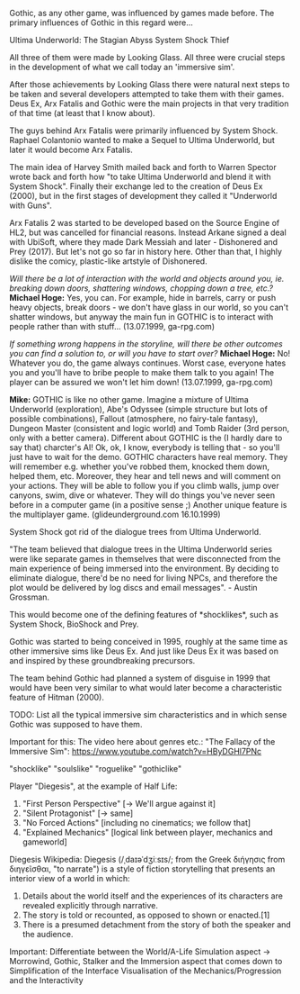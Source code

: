 Gothic, as any other game, was influenced by games made before.
The primary influences of Gothic in this regard were...

Ultima Underworld: The Stagian Abyss
System Shock
Thief

All three of them were made by Looking Glass.
All three were crucial steps in the development of
what we call today an 'immersive sim'. 

After those achievements by Looking Glass there were natural next steps to be taken and several developers attempted to take them with their games. Deus Ex, Arx Fatalis and Gothic were the main projects in that very tradition of that time (at least that I know about). 

The guys behind Arx Fatalis were primarily influenced by System Shock.
Raphael Colantonio wanted to make a Sequel to Ultima Underworld, but later it would become Arx Fatalis. 


The main idea of Harvey Smith mailed back and forth to Warren Spector wrote back and forth how "to take Ultima Underworld and blend it with System Shock". Finally their exchange led to the creation of Deus Ex (2000), but in the first stages of development they called it "Underworld with Guns". 


Arx Fatalis 2 was started to be developed based on the Source Engine of HL2, but was cancelled for financial reasons. Instead Arkane signed a deal with UbiSoft, where they made Dark Messiah and later - Dishonered and Prey (2017). But let's not go so far in history here. Other than that, I highly dislike the comicy, plastic-like artstyle of Dishonered. 



*Will there be a lot of interaction with the world and objects around you, ie. breaking down doors, shattering windows, chopping down a tree, etc.?*
**Michael Hoge:** Yes, you can. For example, hide in barrels, carry or push heavy objects, break doors - we don't have glass in our world, so you can't shatter windows, but anyway the main fun in GOTHIC is to interact with people rather than with stuff... (13.07.1999, ga-rpg.com)


*If something wrong happens in the storyline, will there be other outcomes you can find a solution to, or will you have to start over?*
**Michael Hoge:** No! Whatever you do, the game always continues. Worst case, everyone hates you and you'll have to bribe people to make them talk to you again! The player can be assured we won't let him down!
(13.07.1999, ga-rpg.com)


**Mike:** GOTHIC is like no other game. Imagine a mixture of Ultima Underworld (exploration), Abe's Odyssee (simple structure but lots of possible combinations), Fallout (atmosphere, no fairy-tale fantasy), Dungeon Master (consistent and logic world) and Tomb Raider (3rd person, only with a better camera). Different about GOTHIC is the (I hardly dare to say that) charcter's AI! Ok, ok, I know, everybody is telling that - so you'll just have to wait for the demo. GOTHIC characters have real memory. They will remember e.g. whether you've robbed them, knocked them down, helped them, etc. Moreover, they hear and tell news and will comment on your actions. They will be able to follow you if you climb walls, jump over canyons, swim, dive or whatever. They will do things you've never seen before in a computer game (in a positive sense ;) Another unique feature is the multiplayer game. (glideunderground.com 16.10.1999)



System Shock got rid of the dialogue trees from Ultima Underworld.

"The team believed that dialogue trees in the Ultima Underworld series were
like separate games in themselves that were disconnected from the main experience of being immersed into the environment. By deciding to eliminate dialogue, there'd be no need for living NPCs, and therefore the plot would be delivered by log discs and email messages". - Austin Grossman.

<p class="funfact">This would become one of the defining features of *shocklikes*, such as System Shock, BioShock and Prey.</p>



Gothic was started to being conceived in 1995, roughly at the same time
as other immersive sims like Deus Ex. And just like Deus Ex it was based on and inspired by these groundbreaking precursors.

The team behind Gothic had planned a system of disguise in 1999 that would have been very similar to what would later become a characteristic feature of Hitman (2000).


TODO: List all the typical immersive sim characteristics and in which sense Gothic was supposed to have them.









Important for this:
The video here about genres etc.:
"The Fallacy of the Immersive Sim":
https://www.youtube.com/watch?v=HByDGHl7PNc

"shocklike"
"soulslike"
"roguelike"
"gothiclike"

Player "Diegesis", at the example of Half Life:
1. "First Person Perspective" [-> We'll argue against it]
2. "Silent Protagonist" [-> same]
3. "No Forced Actions" [including no cinematics; we follow that]
4. "Explained Mechanics" [logical link between player, mechanics and gameworld]


Diegesis Wikipedia:
Diegesis (/ˌdaɪəˈdʒiːsɪs/; from the Greek διήγησις from διηγεῖσθαι, "to narrate") is a style of fiction storytelling that presents an interior view of a world in which:

1. Details about the world itself and the experiences of its characters are revealed explicitly through narrative.
2. The story is told or recounted, as opposed to shown or enacted.[1]
3. There is a presumed detachment from the story of both the speaker and the audience.



Important:
Differentiate between the 
World/A-Life Simulation aspect -> Morrowind, Gothic, Stalker
and the Immersion aspect that comes down to
Simplification of the Interface
Visualisation of the Mechanics/Progression
and the Interactivity

